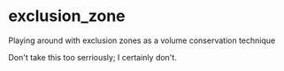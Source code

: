 # exclusion_zone
Playing around with exclusion zones as a volume conservation technique

Don't take this too serriously; I certainly don't.  

